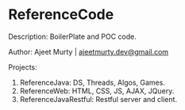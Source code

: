 ReferenceCode
=============

Description: BoilerPlate and POC code.

Author: Ajeet Murty | ajeetmurty.dev@gmail.com

Projects:

1.  ReferenceJava: DS, Threads, Algos, Games.
2.  ReferenceWeb: HTML, CSS, JS, AJAX, JQuery. 
3.  ReferenceJavaRestful: Restful server and client.
